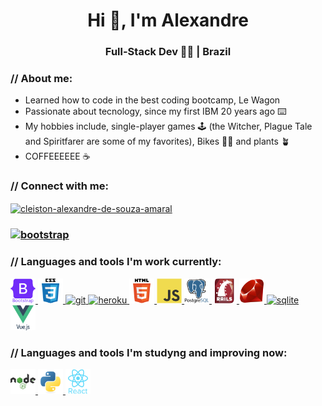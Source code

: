 <h1 align="center">Hi 👋, I'm Alexandre</h1>
<h3 align="center">Full-Stack Dev 🧑‍💻 | Brazil</h3>

<h3 align="left">// About me:</h3>
<ul>
  <li>Learned how to code in the best coding bootcamp, Le Wagon <a href="https://linkedin.com/in/https://www.linkedin.com/in/cleiston-alexandre-de-souza-amaral/" target="blank"> <img src="https://raw.githubusercontent.com/lewagon/fullstack-images/master/uikit/logo.png" height="10" width="10" /></a> </li>
  <li>Passionate about tecnology, since my first IBM 20 years ago ⌨️ </li>
  <li>My hobbies include, single-player games 🕹 (the Witcher, Plague Tale and Spiritfarer are some of my favorites), Bikes 🚵🏽 and plants 🪴 </li>
  <li>COFFEEEEEE ☕️ </li>
</ul>

<h3 align="left">// Connect with me:</h3>
<p align="left">
<a href="https://linkedin.com/in/cleiston-alexandre-de-souza-amaral/" target="blank"><img align="center" src="https://raw.githubusercontent.com/rahuldkjain/github-profile-readme-generator/master/src/images/icons/Social/linked-in-alt.svg" alt="cleiston-alexandre-de-souza-amaral" height="30" width="40" /></a>
</p>

<h3 align="left"><a href="https://www.linkedin.com/in/cleiston-alexandre-de-souza-amaral/" target="_blank" rel="noreferrer"> <img src="https://media.licdn.com/dms/image/D5612AQEGgFogiOMtTw/article-cover_image-shrink_720_1280/0/1687102860396?e=2147483647&v=beta&t=uWIcQ2E30bBn8xoI4zqEy7F0Ha6uuhuzMoErkI8JuBw" alt="bootstrap" width="120" height="120"/> </a></h3>  

<h3 align="left">// Languages and tools I'm work currently:</h3>
<p align="left"> <a href="https://getbootstrap.com" target="_blank" rel="noreferrer"> <img src="https://raw.githubusercontent.com/devicons/devicon/master/icons/bootstrap/bootstrap-plain-wordmark.svg" alt="bootstrap" width="40" height="40"/> </a> <a href="https://www.w3schools.com/css/" target="_blank" rel="noreferrer"> <img src="https://raw.githubusercontent.com/devicons/devicon/master/icons/css3/css3-original-wordmark.svg" alt="css3" width="40" height="40"/> </a> <a href="https://git-scm.com/" target="_blank" rel="noreferrer"> <img src="https://www.vectorlogo.zone/logos/git-scm/git-scm-icon.svg" alt="git" width="40" height="40"/> </a> <a href="https://heroku.com" target="_blank" rel="noreferrer"> <img src="https://www.vectorlogo.zone/logos/heroku/heroku-icon.svg" alt="heroku" width="40" height="40"/> </a> <a href="https://www.w3.org/html/" target="_blank" rel="noreferrer"> <img src="https://raw.githubusercontent.com/devicons/devicon/master/icons/html5/html5-original-wordmark.svg" alt="html5" width="40" height="40"/> </a> <a href="https://developer.mozilla.org/en-US/docs/Web/JavaScript" target="_blank" rel="noreferrer"> <img src="https://raw.githubusercontent.com/devicons/devicon/master/icons/javascript/javascript-original.svg" alt="javascript" width="40" height="40"/> </a> <a href="https://www.postgresql.org" target="_blank" rel="noreferrer"> <img src="https://raw.githubusercontent.com/devicons/devicon/master/icons/postgresql/postgresql-original-wordmark.svg" alt="postgresql" width="40" height="40"/> </a> <a href="https://rubyonrails.org" target="_blank" rel="noreferrer"> <img src="https://raw.githubusercontent.com/devicons/devicon/master/icons/rails/rails-original-wordmark.svg" alt="rails" width="40" height="40"/> </a> <a href="https://www.ruby-lang.org/en/" target="_blank" rel="noreferrer"> <img src="https://raw.githubusercontent.com/devicons/devicon/master/icons/ruby/ruby-original.svg" alt="ruby" width="40" height="40"/> </a> <a href="https://www.sqlite.org/" target="_blank" rel="noreferrer"> <img src="https://www.vectorlogo.zone/logos/sqlite/sqlite-icon.svg" alt="sqlite" width="40" height="40"/> </a> <a href="https://vuejs.org/" target="_blank" rel="noreferrer"> <img src="https://raw.githubusercontent.com/devicons/devicon/master/icons/vuejs/vuejs-original-wordmark.svg" alt="vuejs" width="40" height="40"/> </a> </p>

<h3 align="left">// Languages and tools I'm studyng and improving now:</h3>
<p align="left"> <a href="https://nodejs.org" target="_blank" rel="noreferrer"> <img src="https://raw.githubusercontent.com/devicons/devicon/master/icons/nodejs/nodejs-original-wordmark.svg" alt="nodejs" width="40" height="40"/> </a> <a href="https://www.python.org" target="_blank" rel="noreferrer"> <img src="https://raw.githubusercontent.com/devicons/devicon/master/icons/python/python-original.svg" alt="python" width="40" height="40"/> </a> <a href="https://reactjs.org/" target="_blank" rel="noreferrer"> <img src="https://raw.githubusercontent.com/devicons/devicon/master/icons/react/react-original-wordmark.svg" alt="react" width="40" height="40"/> </a>
